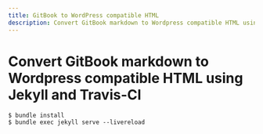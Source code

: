 ```yaml
---
title: GitBook to WordPress compatible HTML
description: Convert GitBook markdown to Wordpress compatible HTML using Jekyll and Travis-CI
---
```

# Convert GitBook markdown to Wordpress compatible HTML using Jekyll and Travis-CI

```
$ bundle install
$ bundle exec jekyll serve --livereload
```
